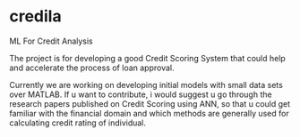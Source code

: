 # credila
ML For Credit Analysis


The project is for developing a good Credit Scoring System that could help and accelerate the process of loan approval.  

Currently we are working on developing initial models with small data sets over MATLAB. 
If u want to contribute, i would suggest u go through the research papers published on Credit Scoring using ANN, so that u could get familiar with the financial domain and which methods are generally used for calculating credit rating of individual.
